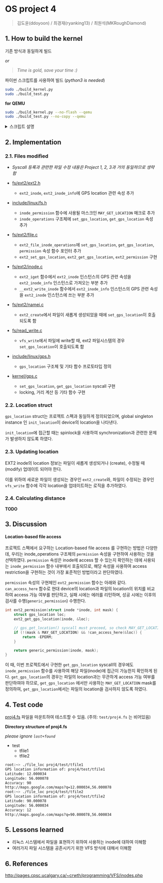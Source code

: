 # OS project 4

> 김도윤(ddoyoon) / 최경재(ryanking13) / 최원석(MKRoughDiamond)

## 1. How to build the kernel

기존 방식과 동일하게 빌드

_or_

> _Time is gold, save your time :)_

파이썬 스크립트를 사용하여 빌드 (_python3 is needed_)

```sh
sudo ./build_kernel.py
sudo ./build_test.py
```

__for QEMU__

```sh
sudo ./build_kernel.py --no-flash --qemu
sudo ./build_test.py --no-copy --qemu
```

<details><summary>스크립트 설명</summary>
<p>

### build_kernel.py

```sh
# build kernel / generate boot image / flash SD card

usage: build_kernel.py [-h] [-v] [-e] [--no-flash] [--device DEVICE]

optional arguments:
  -h, --help       show this help message and exit
  -v, --verbose    print all messages while building kernel
  -e, --eject      eject usb drive after build is complete
  --no-flash       do not flash kernel to USB, just build and exit
  --device DEVICE  force device path (e.g. /dev/sdb), use this argument if
                   device is not automatically detected
  --qemu           generate boot images for qemu

# Example

sudo ./build_kernel.py             # build & flash
sudo ./build_kernel.py --no-flash  # build only
```

### bulid_test.py

```sh
# build test files(test/*.c) / upload it to SD card
usage: build_test.py [-h] [-v] [-e] [--no-copy] [--device DEVICE]

optional arguments:
  -h, --help       show this help message and exit
  -v, --verbose    print all messages while building kernel
  -e, --eject      eject usb drive after build is complete
  --no-copy        do not move test binaries to USB, just build and exit
  --device DEVICE  force device path (e.g. /dev/sdb), use this argument if
                   device is not automatically detected
  --qemu           move test binaries to file system for qemu

# Example

sudo ./build_test.py            # build & upload
sudo ./build_test.py --no-c강opy  # build only
sudo ./build_test.py --eject    # eject sdcard after upload
```

</p>
</details>

## 2. Implementation

### 2.1. Files modified

- _Syscall 등록과 관련한 파일 수정 내용은 Project 1, 2, 3과 거의 동일하므로 생략함_

- [fs/ext2/ext2.h](./fs/ext2/ext2.h)
  - `ext2_inode`, `ext2_inode_info`에 GPS location 관련 속성 추가

- [include/linux/fs.h](./include/linux/fs.h)
  - `inode_permission` 함수에 사용될 마스크인 `MAY_GET_LOCATION` 매크로 추가
  - `inode_operations` 구조체에 `set_gps_location`, `get_gps_location` 속성 추가

- [fs/ext2/file.c](./fs/ext2/file.c)
  - `ext2_file_inode_operations`에 `set_gps_location`, `get_gps_location`, `permission` 속성 함수 포인터 추가
  - `ext2_set_gps_location`, `ext2_get_gps_location`, `ext2_permission` 구현

- [fs/ext2/inode.c](./fs/ext2/inode.c)
  - `ext2_iget` 함수에서 `ext2_inode` 인스턴스의 GPS 관련 속성을 `ext2_inode_info` 인스턴스로 가져오는 부분 추가
  - `__ext2_write_inode` 함수에서 `ext2_inode_info` 인스턴스의 GPS 관련 속성을 `ext2_inode` 인스턴스에 쓰는 부분 추가

- [fs/ext2/namei.c](./fs/ext2/namei.c)
  - `ext2_create`에서 파일이 새롭게 생성되었을 때에 `set_gps_location`이 호출되도록 함

- [fs/read_write.c](./fs/read_write.c)
  - `vfs_write`에서 파일에 write할 때, ext2 파일시스템의 경우 `set_gps_location`이 호출되도록 함

- [include/linux/gps.h](./include/linux/gps.h)
  - `gps_location` 구조체 및 기타 함수 프로토타입 정의

- [kernel/gps.c](./kernel/gps.c)
  - `set_gps_location`, `get_gps_location` syscall 구현
  - locking, 거리 계산 등 기타 함수 구현

### 2.2. Location struct

`gps_location` struct는 프로젝트 스펙과 동일하게 정의되었으며, global singleton instance 인 `init_location`이 device의 location을 나타낸다.

`init_location`에 접근할 때는 spinlock을 사용하여 synchronization과 관련한 문제가 발생하지 않도록 하였다.


### 2.3. Updating location

EXT2 inode의 location 정보는 파일이 새롭게 생성되거나 (create), 수정될 때 (modify) 업데이트 되어야 한다.

이를 위하여 새로운 파일이 생성되는 경우인 `ext2_create`와, 파일이 수정되는 경우인 `vfs_write` 함수에 각각 location을 업데이트하는 로직을 추가하였다.

### 2.4. Calculating distance

__TODO__

## 3. Discussion

#### Location-based file access

프로젝트 스펙에서 요구하는 Location-based file access 를 구현하는 방법은 다양한데, 우리는 inode_operations 구조체의 `permission` 속성을 구현하여 사용하는 것을 선택하였다. `permission` 속성은 inode에 access 할 수 있는지 확인하는 데에 사용되는 `inode_permission` 함수 내부에서 호출되므로, 해당 속성을 사용하여 access restriction을 구현하는 것이 가장 표준적인 방법이라고 판단하였다.

`permission` 속성의 구현체인 `ext2_permission` 함수는 아래와 같다. `can_access_here` 함수로 현대 device의 location과 파일의 location의 위치를 비교하여 access 가능 여부를 판단하고, 실패 시에는 에러를 리턴하며, 성공 시에는 이후의 검사를 수행(`generic_permission`) 수행한다.

```c
int ext2_permission(struct inode *inode, int mask) {
	struct gps_location loc;
	ext2_get_gps_location(inode, &loc);

	// gps_get_location() syscall must preceed, so check MAY_GET_LOCATION mask
	if (!(mask & MAY_GET_LOCATION) && !can_access_here(&loc)) {
		return -EPERM;
	}

	return generic_permission(inode, mask);
}
```

이 때, 이번 프로젝트에서 구현한 `get_gps_location` syscall의 경우에도 `inode_permission` 함수를 사용하여 해당 파일(inode)에 접근이 가능한지 확인하게 된다. `get_gps_location`의 경우는 파일의 location과는 무관하게 access 가능 여부를 판단하여야 하므로, `get_gps_location` 에서만 사용하는 `MAY_GET_LOCATION` mask를 정의하여, `get_gps_location`에서는 파일의 location을 검사하지 않도록 하였다.


## 4. Test code

[proj4.fs](./proj4.fs) 파일을 마운트하여 테스트할 수 있음. (주의: `test/proj4.fs` 는 비어있음)

__Directory structure of proj4.fs__

_please ignore `lost+found`_

- test
  - tfile1
  - tfile2

```sh
root:~> ./file_loc proj4/test/tfile1
GPS location information of: proj4/test/tfile1
Latitude: 12.000034
Longitude: 56.000078
Accuracy: 90
http://maps.google.com/maps?q=12.000034,56.000078
root:~> ./file_loc proj4/test/tfile2
GPS location information of: proj4/test/tfile2
Latitude: 90.000078
Longitude: 56.000034
Accuracy: 12
http://maps.google.com/maps?q=90.000078,56.000034
```

## 5. Lessons learned

- 리눅스 시스템에서 파일을 표현하기 위하여 사용하는 inode에 대하여 이해함
- 여러가지 파일 시스템을 공존시키기 위한 VFS 방식에 대해서 이해함

## 6. References

http://pages.cpsc.ucalgary.ca/~crwth/programming/VFS/inodes.php
